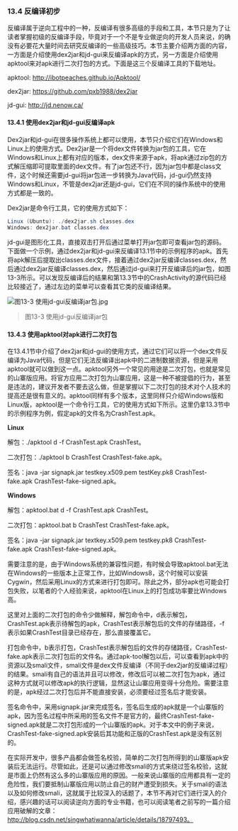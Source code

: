### 13.4 反编译初步

反编译属于逆向工程中的一种，反编译有很多高级的手段和工具，本节只是为了让读者掌握初级的反编译手段，毕竟对于一个不是专业做逆向的开发人员来说，的确没有必要花大量时间去研究反编译的一些高级技巧。本节主要介绍两方面的内容，一方面是介绍使用dex2jar和jd-gui来反编译apk的方式，另一方面是介绍使用apktool来对apk进行二次打包的方式。下面是这三个反编译工具的下载地址。

apktool: http://ibotpeaches.github.io/Apktool/

dex2jar: https://github.com/pxb1988/dex2jar

jd-gui: http://jd.nenow.ca/

#### 13.4.1 使用dex2jar和jd-gui反编译apk

Dex2jar和jd-gui在很多操作系统上都可以使用，本节只介绍它们在Windows和Linux上的使用方式。Dex2jar是一个将dex文件转换为jar包的工具，它在Windows和Linux上都有对应的版本，dex文件来源于apk，将apk通过zip包的方式解压缩即可提取里面的dex文件。有了jar包还不行，因为jar包中都是class文件，这个时候还需要jd-gui将jar包进一步转换为Java代码，jd-gui仍然支持Windows和Linux，不管是dex2jar还是jd-gui，它们在不同的操作系统中的使用方式都是一致的。

Dex2jar是命令行工具，它的使用方式如下：

```Java
Linux (Ubuntu): ./dex2jar.sh classes.dex
Windows: dex2jar.bat classes.dex
```

jd-gui是图形化工具，直接双击打开后通过菜单打开jar包即可查看jar包的源码。下面做一个示例，通过dex2jar和jd-gui来反编译13.1节中的示例程序的apk。首先将apk解压后提取出classes.dex文件，接着通过dex2jar反编译classes.dex，然后通过dex2jar反编译classes.dex，然后通过jd-gui来打开反编译后的jar包，如图13-3所示。可以发现反编译后的结果和第13.3节中的CrashActivity的源代码已经比较接近了，通过左边的菜单可以查看其它类的反编译结果。

![图13-3 使用jd-gui反编译jar包.jpg](https://i.loli.net/2020/04/29/rjW2wQuDhGLTAl4.jpg)

> 图13-3 使用jd-gui反编译jar包

#### 13.4.3 使用apktool对apk进行二次打包

在13.4.1节中介绍了dex2jar和jd-gui的使用方式，通过它们可以将一个dex文件反编译为Java代码，但是它们无法反编译出apk中的二进制数据资源，但是采用apktool就可以做到这一点。apktool另外一个常见的用途是二次打包，也就是常见的山寨版应用。将官方应用二次打包为山寨应用，这是一种不被提倡的行为，甚至是违法的，建议开发者不要去这么做，但是掌握以下二次打包的技术对个人技术的提高还是很有意义的。apktool同样有多个版本，这里同样只介绍Windows版和Linux版，apktool是一个命令行工具，它的使用方式如下所示。这里仍拿13.3节中的示例程序为例，假定apk的文件名为CrashTest.apk。

**Linux**

解包：./apktool d -f CrashTest.apk CrashTest。

二次打包：./apktool b CrashTest CrashTest-fake.apk。

签名：java -jar signapk.jar testkey.x509.pem testKey.pk8 CrashTest-fake.apk CrashTest-fake-signed.apk。

**Windows**

解包：apktool.bat d -f CrashTest.apk CrashTest。

二次打包：apktool.bat b CrashTest CrashTest-fake.apk。

签名：java -jar signapk.jar textkey.x509.pem testkey.pk8 CrashTest-fake.apk CrashTest-fake-signed.apk。

需要注意的是，由于Windows系统的兼容性问题，有时候会导致apktool.bat无法在Windows的一些版本上正常工作，比如Windows8，这个时候可以安装Cygwin，然后采用Linux的方式来进行打包即可。除此之外，部分apk也可能会打包失败，以笔者的个人经验来说，apktool在Linux上的打包成功率要比Windows高。

这里对上面的二次打包的命令少做解释，解包命令中，d表示解包，CrashTest.apk表示待解包的apk，CrashTest表示解包后的文件的存储路径，-f表示如果CrashTest目录已经存在，那么直接覆盖它。

打包命令中，b表示打包，CrashTest表示解包后的文件的存储路径，CrashTest-fake.apk表示二次打包后的文件名。通过apk-tool解包以后，可以查看到apk中的资源以及smali文件，smali文件是dex文件反编译（不同于dex2jar的反编译过程）的结果。smali有自己的语法并且可以修改，修改后可以被二次打包为apk，通过这种方式就可以修改apk的执行逻辑，显然这让山寨应用变得十分危险。需要注意的是，apk经过二次打包后并不能直接安装，必须要经过签名后才能安装。

签名命令中，采用signapk.jar来完成签名，签名后生成的apk就是一个山寨版的apk，因为签名过程中所采用的签名文件不是官方的，最终CrashTest-fake-signed.apk就是二次打包形成的一个山寨版的apk。对于本文中的例子来说，CrashTest-fake-signed.apk安装后其功能和正版的CrashTest.apk是没有区别的。

在实际开发中，很多产品都会做签名校验，简单的二次打包所得到的山寨版apk安装后无法运行。尽管如此，还是可以通过修改smali的方式来绕过签名校验，这就是市面上仍然有这么多的山寨版应用的原因。一般来说山寨版的应用都具有一定的危险性，我们要抵制山寨版应用以防止自己的财产遭受到损失。关于smali的语法以及如何修改smali，这就属于比较深入的话题了，本节不再对它们进行深入的介绍，感兴趣的话可以阅读逆向方面的专业书籍，也可以阅读笔者之前写的一篇介绍应用破解的文章：http://blog.csdn.net/singwhatiwanna/article/details/18797493。